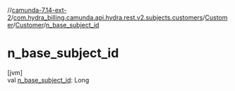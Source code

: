 //[camunda-7.14-ext-2](../../../../index.md)/[com.hydra_billing.camunda.api.hydra.rest.v2.subjects.customers](../../index.md)/[Customer](../index.md)/[Customer](index.md)/[n_base_subject_id](n_base_subject_id.md)

# n_base_subject_id

[jvm]\
val [n_base_subject_id](n_base_subject_id.md): Long
